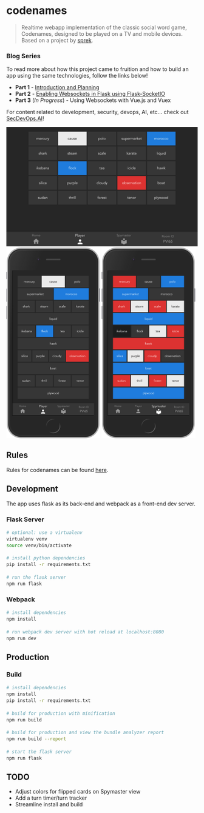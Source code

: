 # codenames

> Realtime webapp implementation of the classic social word game, Codenames, designed to be played on a TV and mobile devices. Based on a project by [sprek](https://github.com/sprek).

### Blog Series

To read more about how this project came to fruition and how to build an app using the same technologies, follow the links below!

* __Part 1__ - [Introduction and Planning](https://secdevops.ai/weekend-project-part-1-creating-a-real-time-web-based-application-using-flask-vue-and-socket-b71c73f37df7)
* __Part 2__ - [Enabling Websockets in Flask using Flask-SocketIO](https://secdevops.ai/weekend-project-part-2-turning-flask-into-a-real-time-websocket-server-using-flask-socketio-ab6b45f1d896)
* __Part 3__ (_In Progress_) - Using Websockets with Vue.js and Vuex

For content related to development, security, devops, AI, etc... check out [SecDevOps.AI](https://secdevops.ai)!

<p>
  <img src="screenshots/player-full.png" alt="Large Player View">
  <img src="screenshots/player-mobile.png" alt="Player - mobile" width="49%">
  <img src="screenshots/spymaster-mobile.png" alt="Spymaster - mobile" width="49%">
</p>

## Rules
Rules for codenames can be found [here](https://en.wikipedia.org/wiki/Codenames_(board_game)#Rules).

## Development
The app uses flask as its back-end and webpack as a front-end dev server.

### Flask Server
```bash
# optional: use a virtualenv
virtualenv venv
source venv/bin/activate

# install python dependencies
pip install -r requirements.txt

# run the flask server
npm run flask
```

### Webpack
```bash
# install dependencies
npm install

# run webpack dev server with hot reload at localhost:8080
npm run dev
```

## Production
### Build
``` bash
# install dependencies
npm install
pip install -r requirements.txt

# build for production with minification
npm run build

# build for production and view the bundle analyzer report
npm run build --report

# start the flask server
npm run flask
```

## TODO

* Adjust colors for flipped cards on Spymaster view
* Add a turn timer/turn tracker
* Streamline install and build
